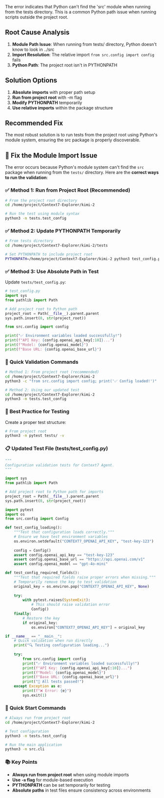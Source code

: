 <think>
The error indicates that Python can't find the 'src' module when running from the tests directory. This is a common Python path issue when running scripts outside the project root.

## Root Cause Analysis
1. **Module Path Issue**: When running from tests/ directory, Python doesn't know to look in ../src
2. **Import Resolution**: The relative import `from src.config import config` fails
3. **Python Path**: The project root isn't in PYTHONPATH

## Solution Options
1. **Absolute imports** with proper path setup
2. **Run from project root** with -m flag
3. **Modify PYTHONPATH** temporarily
4. **Use relative imports** within the package structure

## Recommended Fix
The most robust solution is to run tests from the project root using Python's module system, ensuring the src package is properly discoverable.
</think>

## 🔧 **Fix the Module Import Issue**

The error occurs because Python's module system can't find the `src` package when running from the `tests/` directory. Here are the **correct ways to run the validation**:

### ✅ **Method 1: Run from Project Root (Recommended)**

```bash
# From the project root directory
cd /home/project/Context7-Explorer/kimi-2

# Run the test using module syntax
python3 -m tests.test_config
```

### ✅ **Method 2: Update PYTHONPATH Temporarily**

```bash
# From tests directory
cd /home/project/Context7-Explorer/kimi-2/tests

# Set PYTHONPATH to include project root
PYTHONPATH=/home/project/Context7-Explorer/kimi-2 python3 test_config.py
```

### ✅ **Method 3: Use Absolute Path in Test**

Update `tests/test_config.py`:

```python
# test_config.py
import sys
from pathlib import Path

# Add project root to Python path
project_root = Path(__file__).parent.parent
sys.path.insert(0, str(project_root))

from src.config import config

print("✅ Environment variables loaded successfully!")
print(f"API Key: {config.openai_api_key[:10]}...")
print(f"Model: {config.openai_model}")
print(f"Base URL: {config.openai_base_url}")
```

### 🧪 **Quick Validation Commands**

```bash
# Method 1: From project root (recommended)
cd /home/project/Context7-Explorer/kimi-2
python3 -c "from src.config import config; print('✅ Config loaded!')"

# Method 2: Using our updated test
cd /home/project/Context7-Explorer/kimi-2
python3 -m tests.test_config
```

### 🎯 **Best Practice for Testing**

Create a proper test structure:

```bash
# From project root
python3 -m pytest tests/ -v
```

### 📋 **Updated Test File (tests/test_config.py)**

```python
"""
Configuration validation tests for Context7 Agent.
"""

import sys
from pathlib import Path

# Add project root to Python path for imports
project_root = Path(__file__).parent.parent
sys.path.insert(0, str(project_root))

import pytest
import os
from src.config import Config

def test_config_loading():
    """Test that configuration loads correctly."""
    # Ensure we have test environment variables
    os.environ.setdefault("CONTEXT7_OPENAI_API_KEY", "test-key-123")
    
    config = Config()
    assert config.openai_api_key == "test-key-123"
    assert config.openai_base_url == "https://api.openai.com/v1"
    assert config.openai_model == "gpt-4o-mini"

def test_config_required_fields():
    """Test that required fields raise proper errors when missing."""
    # Temporarily remove the key to test validation
    original_key = os.environ.pop("CONTEXT7_OPENAI_API_KEY", None)
    
    try:
        with pytest.raises(SystemExit):
            # This should raise validation error
            Config()
    finally:
        # Restore the key
        if original_key:
            os.environ["CONTEXT7_OPENAI_API_KEY"] = original_key

if __name__ == "__main__":
    # Quick validation when run directly
    print("🔍 Testing configuration loading...")
    
    try:
        from src.config import config
        print("✅ Environment variables loaded successfully!")
        print(f"API Key: {config.openai_api_key[:10]}...")
        print(f"Model: {config.openai_model}")
        print(f"Base URL: {config.openai_base_url}")
        print("🎉 All tests passed!")
    except Exception as e:
        print(f"❌ Error: {e}")
        sys.exit(1)
```

### 🚀 **Quick Start Commands**

```bash
# Always run from project root
cd /home/project/Context7-Explorer/kimi-2

# Test configuration
python3 -m tests.test_config

# Run the main application
python3 -m src.cli
```

### 📚 **Key Points**
- **Always run from project root** when using module imports
- **Use `-m` flag** for module-based execution
- **PYTHONPATH** can be set temporarily for testing
- **Absolute paths** in test files ensure consistency across environments
